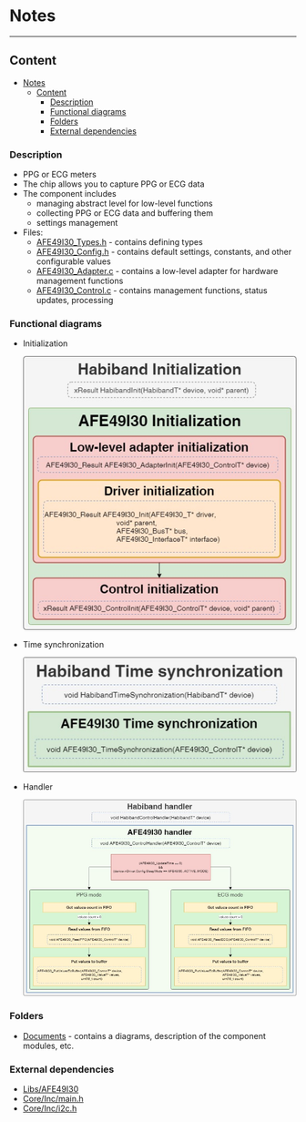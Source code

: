 # Notes
___
## Content
- [Notes](#notes)
  - [Content](#content)
    - [Description](#description)
    - [Functional diagrams](#functional-diagrams)
    - [Folders](#folders)
    - [External dependencies](#external-dependencies)

### Description
- PPG or ECG meters
- The chip allows you to capture PPG or ECG data
- The component includes
  - managing abstract level for low-level functions
  - collecting PPG or ECG data and buffering them
  - settings management
- Files:
  - [AFE49I30_Types.h](AFE49I30_Types.h) - contains defining types
  - [AFE49I30_Config.h](AFE49I30_Config.h) - contains default settings, constants, and other configurable values
  - [AFE49I30_Adapter.c](AFE49I30_Adapter.c) - contains a low-level adapter for hardware management functions
  - [AFE49I30_Control.c](AFE49I30_Control.c) - contains management functions, status updates, processing

### Functional diagrams
- Initialization

  ![Initialization](Documents/functional_diagram-Initialization.jpg)

- Time synchronization

  ![Time synchronization](Documents/functional_diagram-TimeSynchronization.jpg)

- Handler

  ![Handler](Documents/functional_diagram-Handler.jpg)

### Folders
- [Documents](Documents) - contains a diagrams, description of the component modules, etc.

### External dependencies
- [Libs/AFE49I30](/Libs/AFE49I30)
- [Core/Inc/main.h](/Core/Inc/main.h)
- [Core/Inc/i2c.h](/Core/Inc/i2c.h)